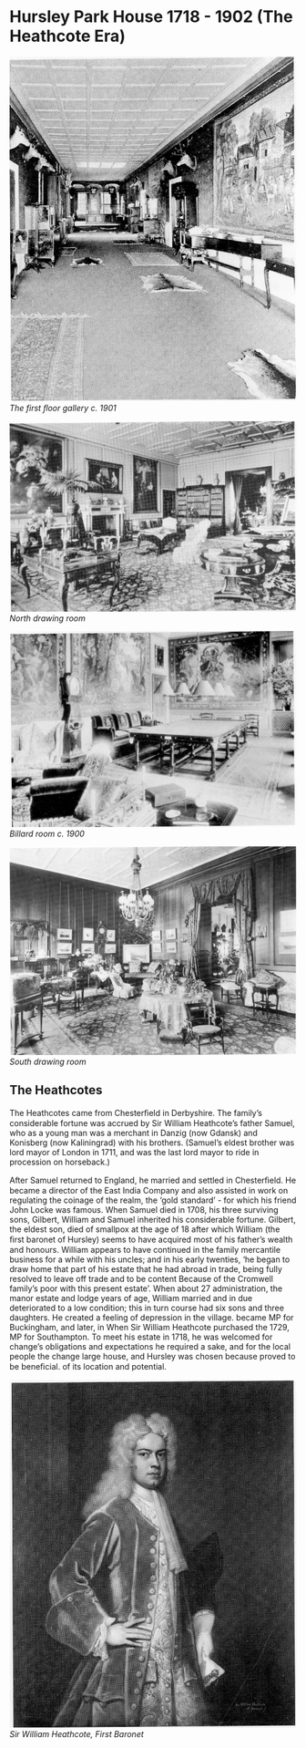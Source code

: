 # Hursley Park House 1718 - 1902 (The Heathcote Era)


![Photo](first-floor-gallery.jpg)
*The first ﬂoor gallery c. 1901*


![Photo](north-drawing-room.jpg)
*North drawing room*


![Photo](billard-room-1900.jpg)
*Billard room c. 1900*


![Photo](south-drawing-room.jpg)
*South drawing room*


## The Heathcotes

The Heathcotes came from Chesterﬁeld in
Derbyshire. The family’s considerable
fortune was accrued by Sir William
Heathcote’s father Samuel, who as a
young man was a merchant in Danzig
(now Gdansk) and Konisberg (now
Kaliningrad) with his brothers. (Samuel’s
eldest brother was lord mayor of London
in 1711, and was the last lord mayor to
ride in procession on horseback.)

After Samuel returned to England, he
married and settled in Chesterﬁeld. He
became a director of the East India
Company and also assisted in work on
regulating the coinage of the realm, the
‘gold standard’ - for which his friend John
Locke was famous. When Samuel died in
1708, his three surviving sons, Gilbert,
William and Samuel inherited his
considerable fortune. Gilbert, the eldest
son, died of smallpox at the age of 18
after which William (the ﬁrst baronet of
Hursley) seems to have acquired most of
his father’s wealth and honours. William
appears to have continued in the family
mercantile business for a while with his
uncles; and in his early twenties, ‘he
began to draw home that part of his estate 
that he had abroad in trade, being fully
resolved to leave off trade and to be content
Because of the Cromwell family’s poor with this present estate’. When about 27
administration, the manor estate and lodge years of age, William married and in due
deteriorated to a low condition; this in turn course had six sons and three daughters. He
created a feeling of depression in the village. became MP for Buckingham, and later, in
When Sir William Heathcote purchased the 1729, MP for Southampton. To meet his
estate in 1718, he was welcomed for change’s obligations and expectations he required a
sake, and for the local people the change large house, and Hursley was chosen because
proved to be beneﬁcial. of its location and potential.


![Portrait](william-heathcote.jpg)
*Sir William Heathcote, First Baronet*
